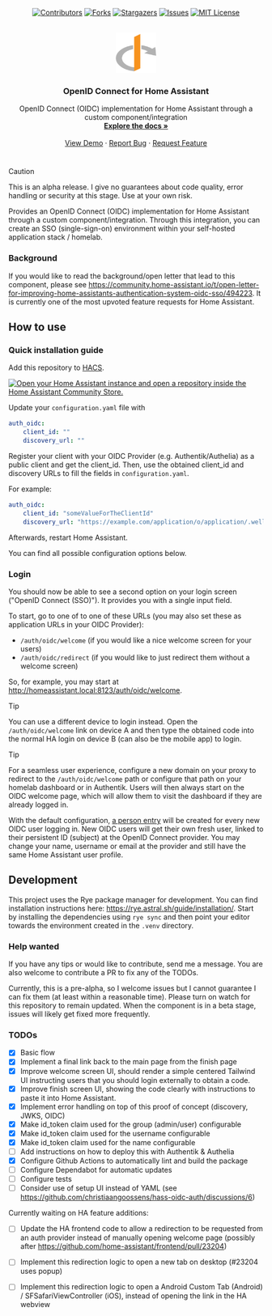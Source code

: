 <!-- Based on the Best-README-template from https://github.com/christiaangoossens/hass-oidc-auth -->
<a id="readme-top"></a>

<div align="center">

[![Contributors][contributors-shield]][contributors-url]
[![Forks][forks-shield]][forks-url]
[![Stargazers][stars-shield]][stars-url]
[![Issues][issues-shield]][issues-url]
[![MIT License][license-shield]][license-url]

</div>

<!-- PROJECT LOGO -->
<br />
<div align="center">
  <a href="https://github.com/christiaangoossens/hass-oidc-auth/">
    <img src="logo.png" alt="Logo" width="80" height="80">
  </a>

  <h3 align="center">OpenID Connect for Home Assistant</h3>

  <p align="center">
    OpenID Connect (OIDC) implementation for Home Assistant through a custom component/integration
    <br />
    <a href="https://github.com/christiaangoossens/hass-oidc-auth"><strong>Explore the docs »</strong></a>
    <br />
    <br />
    <a href="https://github.com/christiaangoossens/hass-oidc-auth">View Demo</a>
    &middot;
    <a href="https://github.com/christiaangoossens/hass-oidc-auth/issues/new?labels=bug&template=bug-report---.md">Report Bug</a>
    &middot;
    <a href="https://github.com/christiaangoossens/hass-oidc-auth/issues/new?labels=enhancement&template=feature-request---.md">Request Feature</a>
  </p>
</div>




# 

> [!CAUTION]
> This is an alpha release. I give no guarantees about code quality, error handling or security at this stage. Use at your own risk.

Provides an OpenID Connect (OIDC) implementation for Home Assistant through a custom component/integration. Through this integration, you can create an SSO (single-sign-on) environment within your self-hosted application stack / homelab.

### Background
If you would like to read the background/open letter that lead to this component, please see https://community.home-assistant.io/t/open-letter-for-improving-home-assistants-authentication-system-oidc-sso/494223. It is currently one of the most upvoted feature requests for Home Assistant.

## How to use
### Quick installation guide

Add this repository to [HACS](https://hacs.xyz/).

[![Open your Home Assistant instance and open a repository inside the Home Assistant Community Store.](https://my.home-assistant.io/badges/hacs_repository.svg)](https://my.home-assistant.io/redirect/hacs_repository/?owner=christiaangoossens&repository=hass-oidc-auth&category=Integration)

Update your `configuration.yaml` file with

```yaml
auth_oidc:
    client_id: ""
    discovery_url: ""
```

Register your client with your OIDC Provider (e.g. Authentik/Authelia) as a public client and get the client_id. Then, use the obtained client_id and discovery URLs to fill the fields in `configuration.yaml`.

For example:
```yaml
auth_oidc:
    client_id: "someValueForTheClientId"
    discovery_url: "https://example.com/application/o/application/.well-known/openid-configuration"
```

Afterwards, restart Home Assistant. 

You can find all possible configuration options below.

### Login
You should now be able to see a second option on your login screen ("OpenID Connect (SSO)"). It provides you with a single input field.

To start, go to one of to one of these URLs (you may also set these as application URLs in your OIDC Provider):
- `/auth/oidc/welcome` (if you would like a nice welcome screen for your users)
- `/auth/oidc/redirect` (if you would like to just redirect them without a welcome screen)

So, for example, you may start at http://homeassistant.local:8123/auth/oidc/welcome.

> [!TIP]
> You can use a different device to login instead. Open the `/auth/oidc/welcome` link on device A and then type the obtained code into the normal HA login on device B (can also be the mobile app) to login.

> [!TIP]
> For a seamless user experience, configure a new domain on your proxy to redirect to the `/auth/oidc/welcome` path or configure that path on your homelab dashboard or in Authentik. Users will then always start on the OIDC welcome page, which will allow them to visit the dashboard if they are already logged in.


With the default configuration, [a person entry](https://www.home-assistant.io/integrations/person/) will be created for every new OIDC user logging in. New OIDC users will get their own fresh user, linked to their persistent ID (subject) at the OpenID Connect provider. You may change your name, username or email at the provider and still have the same Home Assistant user profile.




## Development
This project uses the Rye package manager for development. You can find installation instructions here: https://rye.astral.sh/guide/installation/.
Start by installing the dependencies using `rye sync` and then point your editor towards the environment created in the `.venv` directory.

### Help wanted
If you have any tips or would like to contribute, send me a message. You are also welcome to contribute a PR to fix any of the TODOs.

Currently, this is a pre-alpha, so I welcome issues but I cannot guarantee I can fix them (at least within a reasonable time). Please turn on watch for this repository to remain updated. When the component is in a beta stage, issues will likely get fixed more frequently.

### TODOs

- [X] Basic flow
- [X] Implement a final link back to the main page from the finish page
- [X] Improve welcome screen UI, should render a simple centered Tailwind UI instructing users that you should login externally to obtain a code.
- [X] Improve finish screen UI, showing the code clearly with instructions to paste it into Home Assistant.
- [X] Implement error handling on top of this proof of concept (discovery, JWKS, OIDC)
- [X] Make id_token claim used for the group (admin/user) configurable
- [X] Make id_token claim used for the username configurable
- [X] Make id_token claim used for the name configurable
- [ ] Add instructions on how to deploy this with Authentik & Authelia
- [X] Configure Github Actions to automatically lint and build the package
- [ ] Configure Dependabot for automatic updates
- [ ] Configure tests
- [ ] Consider use of setup UI instead of YAML (see https://github.com/christiaangoossens/hass-oidc-auth/discussions/6)

Currently waiting on HA feature additions:

- [ ] Update the HA frontend code to allow a redirection to be requested from an auth provider instead of manually opening welcome page (possibly after https://github.com/home-assistant/frontend/pull/23204)
- [ ] Implement this redirection logic to open a new tab on desktop (#23204 uses popup)
- [ ] Implement this redirection logic to open a Android Custom Tab (Android) / SFSafariViewController (iOS), instead of opening the link in the HA webview


<!-- MARKDOWN LINKS & IMAGES -->
<!-- https://www.markdownguide.org/basic-syntax/#reference-style-links -->
[contributors-shield]: https://img.shields.io/github/contributors/christiaangoossens/hass-oidc-auth.svg?style=for-the-badge
[contributors-url]: https://github.com/christiaangoossens/hass-oidc-auth/graphs/contributors
[forks-shield]: https://img.shields.io/github/forks/christiaangoossens/hass-oidc-auth.svg?style=for-the-badge
[forks-url]: https://github.com/christiaangoossens/hass-oidc-auth/network/members
[stars-shield]: https://img.shields.io/github/stars/christiaangoossens/hass-oidc-auth.svg?style=for-the-badge
[stars-url]: https://github.com/christiaangoossens/hass-oidc-auth/stargazers
[issues-shield]: https://img.shields.io/github/issues/christiaangoossens/hass-oidc-auth.svg?style=for-the-badge
[issues-url]: https://github.com/christiaangoossens/hass-oidc-auth/issues
[license-shield]: https://img.shields.io/github/license/christiaangoossens/hass-oidc-auth.svg?style=for-the-badge
[license-url]: https://github.com/christiaangoossens/hass-oidc-auth/blob/master/LICENSE.txt